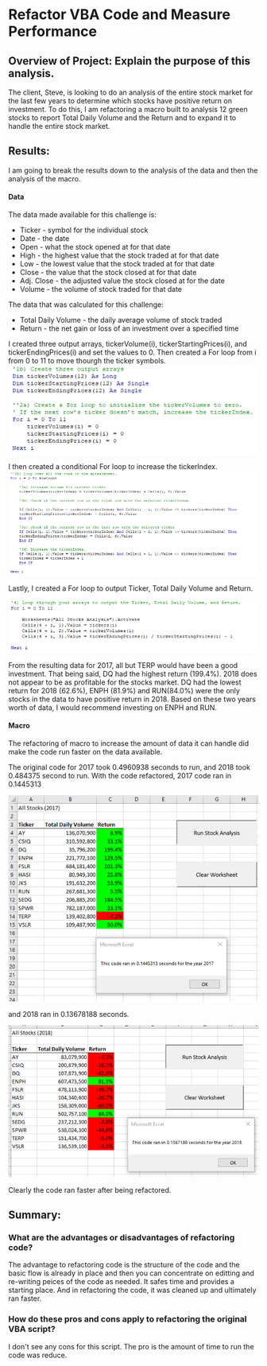 # Refactor VBA Code and Measure Performance

## Overview of Project: Explain the purpose of this analysis.

The client, Steve, is looking to do an analysis of the entire stock market for the last few years to determine which stocks have positive return on investment.  To do this, I am refactoring a macro built to analysis 12 green stocks to report Total Daily Volume and the Return and to expand it to handle the entire stock market.

## Results:

I am going to break the results down to the analysis of the data and then the analysis of the macro.

#### Data

The data made available for this challenge is:
- Ticker - symbol for the individual stock
- Date - the date
- Open - what the stock opened at for that date
- High - the highest value that the stock traded at for that date
- Low -  the lowest value that the stock traded at for that date
- Close - the value that the stock closed at for that date
- Adj. Close - the adjusted value the stock closed at for the date
- Volume - the volume of stock traded for that date

The data that was calculated for this challenge:
- Total Daily Volume - the daily average volume of stock traded
- Return - the net gain or loss of an investment over a specified time

I created three output arrays, tickerVolume(i), tickerStartingPrices(i), and tickerEndingPrices(i) and set the values to 0.  Then created a For loop from i from 0 to 11 to move thourgh the ticker symbols.  
![array.png](https://github.com/abiwat/stock-analysis/blob/main/Resources/Array.png)

I then created a conditional For loop to increase the tickerIndex.  
![Conditional%20Loop.png](https://github.com/abiwat/stock-analysis/blob/main/Resources/Conditional%20Loop.png)

Lastly, I created a For loop to output Ticker, Total Daily Volume and Return.

![Output%20Loop.png](https://github.com/abiwat/stock-analysis/blob/main/Resources/OutPut%20Loop.png)


From the resulting data for 2017, all but TERP would have been a good investment.  That being said, DQ had the highest return (199.4%).  2018 does not appear to be as profitable for the stocks market.  DQ had the lowest return for 2018 (62.6%), ENPH (81.9%) and RUN(84.0%) were the only stocks in the data to have positive return in 2018.  Based on these two years worth of data, I would recommend investing on ENPH and RUN.

#### Macro

The refactoring of macro to increase the amount of data it can handle did make the code run faster on the data available.

The original code for 2017 took 0.4960938 seconds to run, and 2018 took 0.484375 second to run.  With the code refactored, 2017 code ran in 0.1445313 

![2017.png](https://github.com/abiwat/stock-analysis/blob/main/Resources/2017.png)

and 2018 ran in 0.13678188 seconds.  

![2018.png](https://github.com/abiwat/stock-analysis/blob/main/Resources/2018.png)

Clearly the code ran faster after being refactored.

## Summary:

### What are the advantages or disadvantages of refactoring code?

The advantage to refactoring code is the structure of the code and the basic flow is already in place and then you can concentrate on editting and re-writing peices of the code as needed.  It safes time and provides a starting place.  And in refactoring the code, it was cleaned up and ultimately ran faster.

### How do these pros and cons apply to refactoring the original VBA script?

I don't see any cons for this script.  The pro is the amount of time to run the code was reduce.

